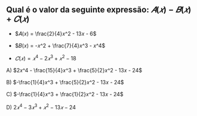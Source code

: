 ## Qual é o valor da seguinte expressão: $𝐴(𝑥) - 𝐵(𝑥) + 𝐶(𝑥)$

- $𝐴(𝑥) = \frac{2}{4}𝑥^2 - 13𝑥 - 6$

- $𝐵(𝑥) = -𝑥^2 + \frac{7}{4}𝑥^3 - 𝑥^4$

- $𝐶(𝑥) = 𝑥^4 - 2𝑥^3 + 𝑥^2 - 18$


A) $2𝑥^4 - \frac{15}{4}𝑥^3 + \frac{5}{2}𝑥^2 - 13𝑥 - 24$

B) $-\frac{1}{4}𝑥^3 + \frac{5}{2}𝑥^2 - 13𝑥 - 24$

C) $-\frac{1}{4}𝑥^3 + \frac{1}{2}𝑥^2 - 13𝑥 - 24$

D) $2𝑥^4 - 3𝑥^3 + 𝑥^2 - 13𝑥 - 24$



